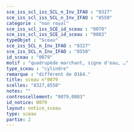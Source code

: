 ```yaml
---
sce_iss_scl_iss_SCL_n_Inv_IFAO : "8327"
sce_iss_scl_iss_SCL_n_Inv_IFAO : "8550"
categorie : "non royal"
sce_iss_scl_iss_SCE_id_sceau : "0079"
sce_iss_scl_iss_SCE_id_sceau : "0083"
typeObjet : "Sceau"
sce_iss_SCL_n_Inv_IFAO : "8327"
sce_iss_SCL_n_Inv_IFAO : "8550"
id_sceau : "0079"
motif : "quadrupède marchant, signe d'eau, …"
type_sceau : "cylindre"
remarque : "différent de 0164."
title: sceau n°0079
scelles: "8327,8550"
notes: ""
contrescellement: "0079,0083"
id_notice: 0079
layout: notice_sceau
type: sceau
partie: 2
---
```

